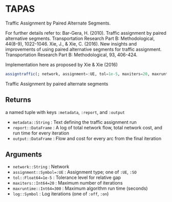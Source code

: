 # TAPAS
Traffic Assignment by Paired Alternate Segments.

For further details refer to:
  Bar-Gera, H. (2010). Traffic assignment by paired alternative segments. Transportation Research Part B: Methodological, 44(8-9), 1022-1046.
  Xie, J., & Xie, C. (2016). New insights and improvements of using paired alternative segments for traffic assignment. Transportation Research Part B:     Methodological, 93, 406-424.

Implementation here as proposed by Xie & Xie (2016)

```julia
assigntraffic(; network, assignment=:UE, tol=1e-5, maxiters=20, maxruntime=300, log=:off)
```

Traffic Assignment by paired alternate segments

## Returns
a named tuple with keys `:metadata`, `:report`, and `:output`
- `metadata::String`  : Text defining the traffic assignment run 
- `report::DataFrame` : A log of total network flow, total network cost, and run time for every iteration
- `output::DataFrame` : Flow and cost for every arc from the final iteration

## Arguments
- `network::String`         : Network
- `assignment::Symbol=:UE`  : Assignment type; one of `:UE`, `:SO`
- `tol::Float64=1e-5`       : Tolerance level for relative gap
- `maxiters::Int64=20`      : Maximum number of iterations
- `maxruntime::Int64=300`   : Maximum algorithm run time (seconds)
- `log::Symbol`             : Log iterations (one of `:off`, `:on`)
